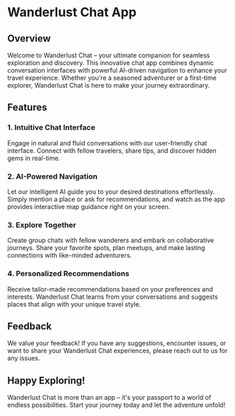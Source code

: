 # Wanderlust Chat App

## Overview

Welcome to Wanderlust Chat – your ultimate companion for seamless exploration and discovery. This innovative chat app combines dynamic conversation interfaces with powerful AI-driven navigation to enhance your travel experience. Whether you're a seasoned adventurer or a first-time explorer, Wanderlust Chat is here to make your journey extraordinary.

## Features

### 1. Intuitive Chat Interface

Engage in natural and fluid conversations with our user-friendly chat interface. Connect with fellow travelers, share tips, and discover hidden gems in real-time.

### 2. AI-Powered Navigation

Let our intelligent AI guide you to your desired destinations effortlessly. Simply mention a place or ask for recommendations, and watch as the app provides interactive map guidance right on your screen.

### 3. Explore Together

Create group chats with fellow wanderers and embark on collaborative journeys. Share your favorite spots, plan meetups, and make lasting connections with like-minded adventurers.

### 4. Personalized Recommendations

Receive tailor-made recommendations based on your preferences and interests. Wanderlust Chat learns from your conversations and suggests places that align with your unique travel style.

## Feedback

We value your feedback! If you have any suggestions, encounter issues, or want to share your Wanderlust Chat experiences, please reach out to us for any issues.

<!-- ## Connect with Us

Stay updated on the latest features, travel tips, and community highlights by following us on social media:

- Twitter: [@WanderlustChat](https://twitter.com/WanderlustChat)
- Instagram: [@WanderlustChatOfficial](https://www.instagram.com/WanderlustChatOfficial)
- Facebook: [WanderlustChat](https://www.facebook.com/WanderlustChat) -->

## Happy Exploring!

Wanderlust Chat is more than an app – it's your passport to a world of endless possibilities. Start your journey today and let the adventure unfold!